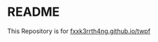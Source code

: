 # README

This Repository is for [fxxk3rrth4ng.github.io/twpf](https://fxxk3rrth4ng.github.io/twpf)

